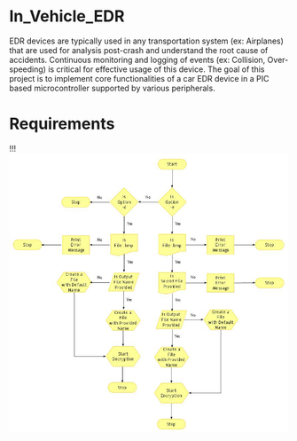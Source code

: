 # In_Vehicle_EDR
EDR devices are typically used in any transportation system (ex: Airplanes) that are used for analysis post-crash and understand the root cause of accidents. Continuous monitoring and logging of events (ex: Collision, Over-speeding) is critical for effective usage of this device. The goal of this project is to implement core functionalities of a car EDR device in a PIC based microcontroller supported by various peripherals.

# Requirements
!!!![alt text](https://github.com/Krrish3398/ImageStegnography/blob/main/img/ls_fc.jpg)
